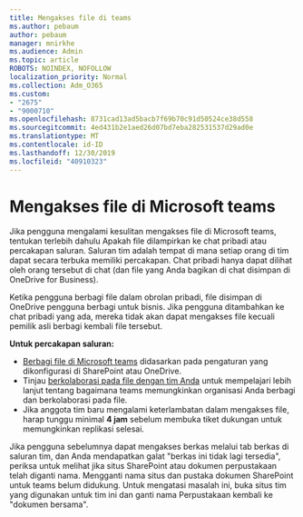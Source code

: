 ```yaml
---
title: Mengakses file di teams
ms.author: pebaum
author: pebaum
manager: mnirkhe
ms.audience: Admin
ms.topic: article
ROBOTS: NOINDEX, NOFOLLOW
localization_priority: Normal
ms.collection: Adm_O365
ms.custom:
- "2675"
- "9000710"
ms.openlocfilehash: 8731cad13ad5bacb7f69b70c91d50524ce38d558
ms.sourcegitcommit: 4ed431b2e1aed26d07bd7eba282531537d29ad0e
ms.translationtype: MT
ms.contentlocale: id-ID
ms.lasthandoff: 12/30/2019
ms.locfileid: "40910323"
---
```

# <a name="accessing-files-in-microsoft-teams"></a>Mengakses file di Microsoft teams

Jika pengguna mengalami kesulitan mengakses file di Microsoft teams, tentukan terlebih dahulu Apakah file dilampirkan ke chat pribadi atau percakapan saluran. Saluran tim adalah tempat di mana setiap orang di tim dapat secara terbuka memiliki percakapan. Chat pribadi hanya dapat dilihat oleh orang tersebut di chat (dan file yang Anda bagikan di chat disimpan di OneDrive for Business).

Ketika pengguna berbagi file dalam obrolan pribadi, file disimpan di OneDrive pengguna berbagi untuk bisnis. Jika pengguna ditambahkan ke chat pribadi yang ada, mereka tidak akan dapat mengakses file kecuali pemilik asli berbagi kembali file tersebut.    

**Untuk percakapan saluran:**

- [Berbagi file di Microsoft teams](https://docs.microsoft.com/MicrosoftTeams/sharing-files-in-teams) didasarkan pada pengaturan yang dikonfigurasi di SharePoint atau OneDrive. 
- Tinjau [berkolaborasi pada file dengan tim Anda](https://support.office.com/article/Collaborate-on-files-with-your-Team-9b200289-dbac-4823-85bd-628a5c7bb0ae) untuk mempelajari lebih lanjut tentang bagaimana teams memungkinkan organisasi Anda berbagi dan berkolaborasi pada file. 
- Jika anggota tim baru mengalami keterlambatan dalam mengakses file, harap tunggu minimal **4 jam** sebelum membuka tiket dukungan untuk memungkinkan replikasi selesai. 

Jika pengguna sebelumnya dapat mengakses berkas melalui tab berkas di saluran tim, dan Anda mendapatkan galat "berkas ini tidak lagi tersedia", periksa untuk melihat jika situs SharePoint atau dokumen perpustakaan telah diganti nama. Mengganti nama situs dan pustaka dokumen SharePoint untuk teams belum didukung. Untuk mengatasi masalah ini, buka situs tim yang digunakan untuk tim ini dan ganti nama Perpustakaan kembali ke "dokumen bersama".